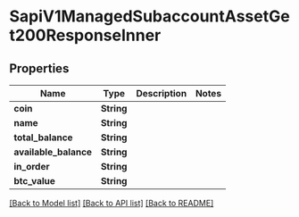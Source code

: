 # SapiV1ManagedSubaccountAssetGet200ResponseInner

## Properties

Name | Type | Description | Notes
------------ | ------------- | ------------- | -------------
**coin** | **String** |  | 
**name** | **String** |  | 
**total_balance** | **String** |  | 
**available_balance** | **String** |  | 
**in_order** | **String** |  | 
**btc_value** | **String** |  | 

[[Back to Model list]](../README.md#documentation-for-models) [[Back to API list]](../README.md#documentation-for-api-endpoints) [[Back to README]](../README.md)


